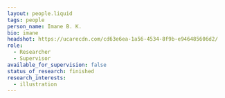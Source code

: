 ```yaml
---
layout: people.liquid
tags: people
person_name: Imane B. K.
bio: imane
headshot: https://ucarecdn.com/cd63e6ea-1a56-4534-8f9b-e946485606d2/
role:
  - Researcher
  - Supervisor
available_for_supervision: false
status_of_research: finished
research_interests:
  - illustration
---
```

